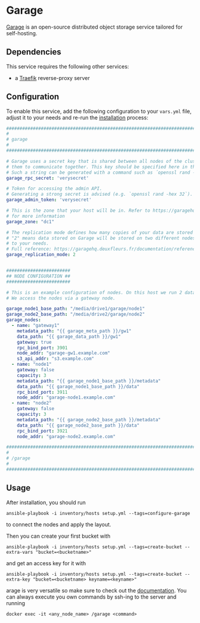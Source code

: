 # Garage

[Garage](https://garagehq.deuxfleurs.fr/) is an open-source distributed object storage service tailored for self-hosting.


## Dependencies

This service requires the following other services:

- a [Traefik](traefik.md) reverse-proxy server


## Configuration

To enable this service, add the following configuration to your `vars.yml` file, adjust it to your needs and re-run the [installation](../installing.md) process:

```yaml
########################################################################
#                                                                      #
# garage                                                               #
#                                                                      #
########################################################################

# Garage uses a secret key that is shared between all nodes of the cluster in order to identify these nodes and allow
# them to communicate together. This key should be specified here in the form of a 32-byte hex-encoded random string.
# Such a string can be generated with a command such as ´openssl rand -hex 32´.
garage_rpc_secret: 'verysecret'

# Token for accessing the admin API.
# Generating a strong secret is advised (e.g. `openssl rand -hex 32`).
garage_admin_token: 'verysecret'

# This is the zone that your host will be in. Refer to https://garagehq.deuxfleurs.fr/documentation/cookbook/real-world/#creating-a-cluster-layout
# for more information
garage_zone: "dc1"

# The replication mode defines how many copies of your data are stored per region
# "2" means data stored on Garage will be stored on two different nodes, if possible in different zones. Adjust this
# to your needs.
# Full reference: https://garagehq.deuxfleurs.fr/documentation/reference-manual/configuration/#replication-mode
garage_replication_mode: 2


########################
## NODE CONFIGURATION ##
########################

# This is an example configuration of nodes. On this host we run 2 data nodes that both manage 1 3TB drive.
# We access the nodes via a gateway node.

garage_node1_base_path: "/media/drive1/garage/node1"
garage_node2_base_path: "/media/drive2/garage/node2"
garage_nodes:
  - name: "gateway1"
    metadata_path: "{{ garage_meta_path }}/gw1"
    data_path: "{{ garage_data_path }}/gw1"
    gateway: true
    rpc_bind_port: 3901
    node_addr: "garage-gw1.example.com"
    s3_api_addr: "s3.example.com"
  - name: "node1"
    gateway: false
    capacity: 3
    metadata_path: "{{ garage_node1_base_path }}/metadata"
    data_path: "{{ garage_node1_base_path }}/data"
    rpc_bind_port: 3911
    node_addr: "garage-node1.example.com"
  - name: "node2"
    gateway: false
    capacity: 3
    metadata_path: "{{ garage_node2_base_path }}/metadata"
    data_path: "{{ garage_node2_base_path }}/data"
    rpc_bind_port: 3921
    node_addr: "garage-node2.example.com"

########################################################################
#                                                                      #
# /garage                                                              #
#                                                                      #
########################################################################
```

## Usage

After installation, you should run
```
ansible-playbook -i inventory/hosts setup.yml --tags=configure-garage
```
to connect the nodes and apply the layout.

Then you can create your first bucket with 
```
ansible-playbook -i inventory/hosts setup.yml --tags=create-bucket --extra-vars "bucket=<bucketname>"
```
and get an access key for it with
```
ansible-playbook -i inventory/hosts setup.yml --tags=create-bucket --extra-key "bucket=<bucketname> keyname=<keyname>"
```

arage is very versatile so make sure to check out the [documentation](https://garagehq.deuxfleurs.fr/documentation/quick-start/). You can always execute you own commands by ssh-ing to the server and running

```
docker exec -it <any_node_name> /garage <command>
```
